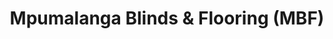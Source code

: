 ---
title: "Mpumalanga Blinds & Flooring (MBF)"
url: /nelspruit/mpumalanga-blinds-und-flooring-mbf/
shop: Fußböden
---